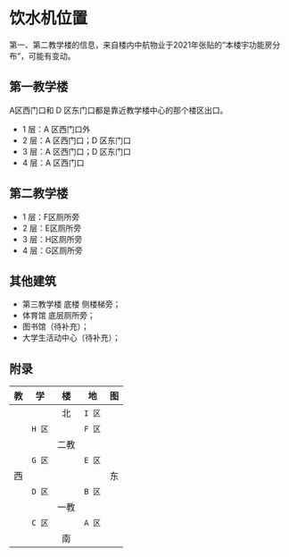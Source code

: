 # 饮水机位置

第一、第二教学楼的信息，来自楼内中航物业于2021年张贴的“本楼宇功能房分布”，可能有变动。

## 第一教学楼

A区西门口和 D 区东门口都是靠近教学楼中心的那个楼区出口。

- 1 层：A 区西门口外
- 2 层：A 区西门口；D 区东门口
- 3 层：A 区西门口；D 区东门口
- 4 层：A 区西门口

## 第二教学楼

- 1 层：F区厕所旁
- 2 层：E区厕所旁
- 3 层：H区厕所旁
- 4 层：G区厕所旁

## 其他建筑

- 第三教学楼 底楼 侧楼梯旁；
- 体育馆 底层厕所旁；
- 图书馆（待补充）；
- 大学生活动中心（待补充）；

## 附录

| 教 |   学   |  楼  |   地   | 图 |
| -: | :----: | :--: | :----: | :- |
|    |        |  北  | `I 区` |    |
|    | `H 区` |      | `F 区` |    |
|    |        | 二教 |        |    |
|    | `G 区` |      | `E 区` |    |
| 西 |        |      |        | 东 |
|    | `D 区` |      | `B 区` |    |
|    |        | 一教 |        |    |
|    | `C 区` |      | `A 区` |    |
|    |        |  南  |        |    |

